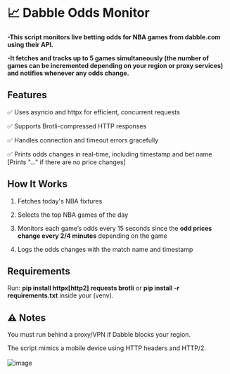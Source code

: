 # 📈 Dabble Odds Monitor

**-This script monitors live betting odds for NBA games from dabble.com using their API.**

**-It fetches and tracks up to 5 games simultaneously (the number of games can be incremented depending on your region or proxy services) and notifies whenever any odds change.**

## Features

✅ Uses asyncio and httpx for efficient, concurrent requests

✅ Supports Brotli-compressed HTTP responses

✅ Handles connection and timeout errors gracefully

✅ Prints odds changes in real-time, including timestamp and bet name [Prints "..." if there are no price changes]

## How It Works

1) Fetches today's NBA fixtures

2) Selects the top NBA games of the day

3) Monitors each game’s odds every 15 seconds since the **odd prices change every 2/4 minutes** depending on the game

4) Logs the odds changes with the match name and timestamp

## Requirements

Run: **pip install httpx[http2] requests brotli** or **pip install -r requirements.txt**
inside your (venv).

## ⚠️ Notes
You must run behind a proxy/VPN if Dabble blocks your region.

The script mimics a mobile device using HTTP headers and HTTP/2.
<br></br>
![image](https://github.com/user-attachments/assets/90382727-a322-43dc-9bc2-974473d7651b)
